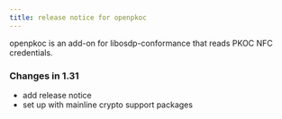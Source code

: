 ```yaml
---
title: release notice for openpkoc
---
```


openpkoc is an add-on for libosdp-conformance that reads PKOC NFC credentials.

### Changes in 1.31 ###

- add release notice
- set up with mainline crypto support packages

